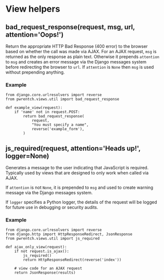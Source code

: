 # View helpers

## bad_request_response(request, msg, url, attention='Oops!')

Return the appropriate HTTP Bad Response (400 error) to the browser based on
whether the call was made via AJAX. For an AJAX request, `msg` is returned
as the only response as plain text. Otherwise it prepends `attention` to `msg`
and creates an error message via the Django messages system before redirecting
the browser to `url`. If `attention` is `None` then `msg` is used without
prepending anything.


### Example

    from django.core.urlresolvers import reverse
    from pwrentch.views.util import bad_request_response

    def example_view(request):
        if 'name' not in request.POST:
            return bad_request_response(
                request,
                "You must specify a name",
                reverse('example_form'),
            )



## js_required(request, attention='Heads up!', logger=None)

Generates a message to the user indicating that JavaScript is required.
Typically used by views that are designed to only work when called via AJAX.

If `attention` is not `None`, it is prepended to `msg` and used to create
warning message via the Django messages system.

If `logger` specifies a Python logger, the details of the request will be
logged for future use in debugging or security audits.


### Example

    from django.core.urlresolvers import reverse
    from django.http import HttpResponseRedirect, JsonResponse
    from pwrentch.views.util import js_required

    def ajax_only_view(request):
        if not request.is_ajax():
            js_required()
            return HttpResponseRedirect(reverse('index'))

        # view code for an AJAX request
        return JsonResponse(results)

